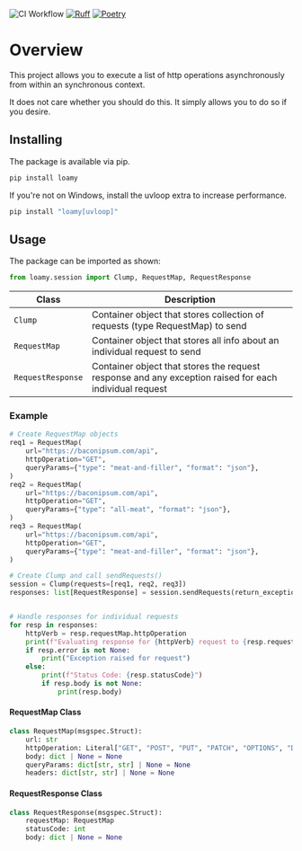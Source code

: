 ![CI Workflow](https://github.com/fullerzz/zConcurrent/actions/workflows/ci.yml/badge.svg)
[![Ruff](https://img.shields.io/endpoint?url=https://raw.githubusercontent.com/astral-sh/ruff/main/assets/badge/v2.json)](https://github.com/astral-sh/ruff)
[![Poetry](https://img.shields.io/endpoint?url=https://python-poetry.org/badge/v0.json)](https://python-poetry.org/)

# Overview

This project allows you to execute a list of http operations asynchronously from within an synchronous context.

It does not care whether you should do this. It simply allows you to do so if you desire.

## Installing

The package is available via pip.

```bash
pip install loamy
```

If you're not on Windows, install the uvloop extra to increase performance.

```bash
pip install "loamy[uvloop]"
```

## Usage

The package can be imported as shown:

```python
from loamy.session import Clump, RequestMap, RequestResponse
```

| Class | Description|
| ----- | -----------|
| `Clump` | Container object that stores collection of requests (type RequestMap) to send |
| `RequestMap` | Container object that stores all info about an individual request to send |
| `RequestResponse` | Container object that stores the request response and any exception raised for each individual request |


### Example

```python
# Create RequestMap objects
req1 = RequestMap(
    url="https://baconipsum.com/api",
    httpOperation="GET",
    queryParams={"type": "meat-and-filler", "format": "json"},
)
req2 = RequestMap(
    url="https://baconipsum.com/api",
    httpOperation="GET",
    queryParams={"type": "all-meat", "format": "json"},
)
req3 = RequestMap(
    url="https://baconipsum.com/api",
    httpOperation="GET",
    queryParams={"type": "meat-and-filler", "format": "json"},
)

# Create Clump and call sendRequests()
session = Clump(requests=[req1, req2, req3])
responses: list[RequestResponse] = session.sendRequests(return_exceptions=True)


# Handle responses for individual requests
for resp in responses:
    httpVerb = resp.requestMap.httpOperation
    print(f"Evaluating response for {httpVerb} request to {resp.requestMap.url}")
    if resp.error is not None:
        print("Exception raised for request")
    else:
        print(f"Status Code: {resp.statusCode}")
        if resp.body is not None:
            print(resp.body)
```

#### RequestMap Class

```python
class RequestMap(msgspec.Struct):
    url: str
    httpOperation: Literal["GET", "POST", "PUT", "PATCH", "OPTIONS", "DELETE"]
    body: dict | None = None
    queryParams: dict[str, str] | None = None
    headers: dict[str, str] | None = None
```


#### RequestResponse Class

```python
class RequestResponse(msgspec.Struct):
    requestMap: RequestMap
    statusCode: int
    body: dict | None = None
```

